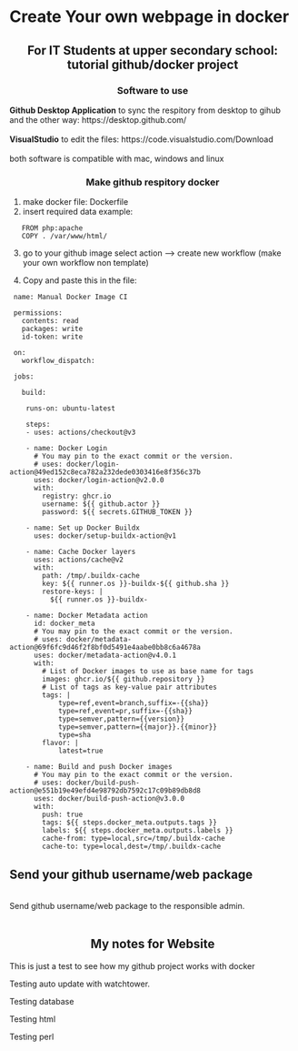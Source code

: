 <h1> Create Your own webpage in docker </h1>
<center><h2>For IT Students at upper secondary school: tutorial github/docker project</h2></center>


<center><h3>Software to use</h3></center>
<b>Github Desktop Application</b> to sync the respitory from desktop to gihub and the other way: https://desktop.github.com/
<br><br>
<b>VisualStudio</b> to edit the files: https://code.visualstudio.com/Download
<br><br>
both software is compatible with mac, windows and linux



<center><h3>Make github respitory docker</h3></center>

1. make docker file: Dockerfile
2. insert required data example:
```
   FROM php:apache 
   COPY . /var/www/html/
```

3. go to your github image select action --> create new workflow
(make your own workflow non template)

4. Copy and paste this in the file:
```
 name: Manual Docker Image CI

 permissions:
   contents: read
   packages: write
   id-token: write

 on:
   workflow_dispatch:

 jobs:

   build:

    runs-on: ubuntu-latest

    steps:
    - uses: actions/checkout@v3
    
    - name: Docker Login
      # You may pin to the exact commit or the version.
      # uses: docker/login-action@49ed152c8eca782a232dede0303416e8f356c37b
      uses: docker/login-action@v2.0.0
      with:
        registry: ghcr.io
        username: ${{ github.actor }}
        password: ${{ secrets.GITHUB_TOKEN }}       

    - name: Set up Docker Buildx
      uses: docker/setup-buildx-action@v1

    - name: Cache Docker layers
      uses: actions/cache@v2
      with:
        path: /tmp/.buildx-cache
        key: ${{ runner.os }}-buildx-${{ github.sha }}
        restore-keys: |
          ${{ runner.os }}-buildx-

    - name: Docker Metadata action
      id: docker_meta
      # You may pin to the exact commit or the version.
      # uses: docker/metadata-action@69f6fc9d46f2f8bf0d5491e4aabe0bb8c6a4678a
      uses: docker/metadata-action@v4.0.1
      with:
        # List of Docker images to use as base name for tags
        images: ghcr.io/${{ github.repository }}
        # List of tags as key-value pair attributes
        tags: |
            type=ref,event=branch,suffix=-{{sha}}
            type=ref,event=pr,suffix=-{{sha}}
            type=semver,pattern={{version}}
            type=semver,pattern={{major}}.{{minor}}
            type=sha
        flavor: |
            latest=true

    - name: Build and push Docker images
      # You may pin to the exact commit or the version.
      # uses: docker/build-push-action@e551b19e49efd4e98792db7592c17c09b89db8d8
      uses: docker/build-push-action@v3.0.0
      with:
        push: true
        tags: ${{ steps.docker_meta.outputs.tags }}
        labels: ${{ steps.docker_meta.outputs.labels }}
        cache-from: type=local,src=/tmp/.buildx-cache
        cache-to: type=local,dest=/tmp/.buildx-cache

```


<h2>Send your github username/web package</h2>
<br>
Send github username/web package to the responsible admin. 
<br><br>
<h2><center>My notes for Website</center></h2>

This is just a test to see how my github project works with docker

Testing auto update with watchtower.

Testing database

Testing html

Testing perl
